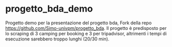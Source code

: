# progetto_bda_demo
Progetto demo per la presentazione del progetto bda, Fork della repo https://github.com/Simo-univpm/progetto_bda.
Il progetto è predisposto per lo scraping di 3 camping per booking e 3 per tripadvisor, altrimenti i tempi di esecuzione sarebbero troppo lunghi (20/30 min).
